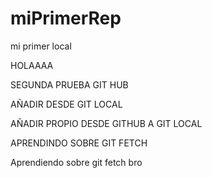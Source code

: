 
# miPrimerRep

mi primer local

HOLAAAA

SEGUNDA PRUEBA GIT HUB

AÑADIR DESDE GIT LOCAL


AÑADIR PROPIO DESDE GITHUB A GIT LOCAL

APRENDINDO SOBRE GIT FETCH

Aprendiendo sobre git fetch bro
